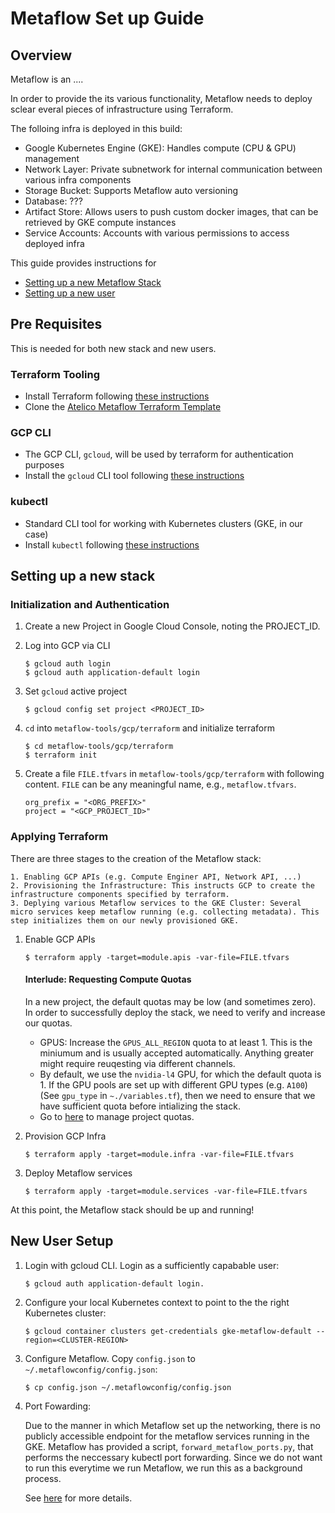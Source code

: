 # Metaflow Set up Guide

## Overview

Metaflow is an ....

In order to provide the its various functionality, Metaflow needs to deploy sclear
everal pieces of infrastructure using Terraform.

The folloing infra is deployed in this build:
- Google Kubernetes Engine (GKE): Handles compute (CPU & GPU) management
- Network Layer: Private subnetwork for internal communication between various infra components
- Storage Bucket: Supports Metaflow auto versioning
- Database: ???
- Artifact Store: Allows users to push custom docker images, that can be retrieved by GKE compute instances
- Service Accounts: Accounts with various permissions to access deployed infra


This guide provides instructions for 
- [Setting up a new Metaflow Stack](/setting_up_a_new_stack)
- [Setting up a new user](/new_user_setup)


## Pre Requisites

This is needed for both new stack and new users.

### Terraform Tooling

- Install Terraform following [these instructions](https://learn.hashicorp.com/tutorials/terraform/install-cli)
- Clone the [Atelico Metaflow Terraform Template](`https://github.com/atelico/metaflow-tools`)

### GCP CLI

- The GCP CLI, `gcloud`, will be used by terraform for authentication purposes
- Install the `gcloud` CLI tool following [these instructions](https://cloud.google.com/sdk/docs/install-sdk)

### kubectl

- Standard CLI tool for working with Kubernetes clusters (GKE, in our case)
- Install `kubectl` following [these instructions](https://kubernetes.io/docs/tasks/tools/#kubectl)


## Setting up a new stack

### Initialization and Authentication

1. Create a new Project in Google Cloud Console, noting the PROJECT_ID.
2. Log into GCP via CLI 
	```
	$ gcloud auth login
	$ gcloud auth application-default login
	```
3. Set `gcloud` active project
	```
	$ gcloud config set project <PROJECT_ID>
	```

4. `cd` into `metaflow-tools/gcp/terraform` and initialize terraform
	```
	$ cd metaflow-tools/gcp/terraform
	$ terraform init
	```
5. Create a file `FILE.tfvars` in `metaflow-tools/gcp/terraform` with following content. `FILE` can be any meaningful name, e.g., `metaflow.tfvars`.

	```
	org_prefix = "<ORG_PREFIX>"
	project = "<GCP_PROJECT_ID>"
	```

### Applying Terraform

There are three stages to the creation of the Metaflow stack:

	1. Enabling GCP APIs (e.g. Compute Enginer API, Network API, ...)
	2. Provisioning the Infrastructure: This instructs GCP to create the infrastructure components specified by terraform.
	3. Deplying various Metaflow services to the GKE Cluster: Several micro services keep metaflow running (e.g. collecting metadata). This step initializes them on our newly provisioned GKE.


1. Enable GCP APIs
	
	`$ terraform apply -target=module.apis -var-file=FILE.tfvars` 


	#### Interlude: Requesting Compute Quotas 

	In a new project, the default quotas may be low (and sometimes zero). In order to successfully deploy the stack, we need to verify and increase our quotas.


	- GPUS: Increase the `GPUS_ALL_REGION` quota to at least 1. This is the miniumum and is usually accepted automatically. Anything greater might require reuqesting via different channels.
	- By default, we use the `nvidia-l4` GPU, for which the default quota is 1. If the GPU pools are set up with different GPU types (e.g. `A100`) (See `gpu_type` in `~./variables.tf`), then we need to ensure that we have sufficient quota before intializing the stack. 
	- Go to [here](https://console.cloud.google.com/iam-admin/quotas) to manage project quotas.


2. Provision GCP Infra
	
	`$ terraform apply -target=module.infra -var-file=FILE.tfvars` 

3.  Deploy Metaflow services

	`$ terraform apply -target=module.services -var-file=FILE.tfvars` 
	

At this point, the Metaflow stack should be up and running!


## New User Setup

1. Login with gcloud CLI. Login as a sufficiently capabable user: 

	`$ gcloud auth application-default login.`

2. Configure your local Kubernetes context to point to the the right Kubernetes cluster:

	`$ gcloud container clusters get-credentials gke-metaflow-default --region=<CLUSTER-REGION>`

3. Configure Metaflow. Copy `config.json` to `~/.metaflowconfig/config.json`:
	
	`$ cp config.json ~/.metaflowconfig/config.json`

4. Port Fowarding:

	Due to the manner in which Metaflow set up the networking, there is no publicly accessible endpoint for the metaflow services running in the GKE. Metaflow has provided a script, `forward_metaflow_ports.py`, that performs the neccessary kubectl port forwarding. Since we do not want to run this everytime we run Metaflow, we run this as a background process.

	See [here](https://docs.outerbounds.com/engineering/deployment/gcp-k8s/advanced/#authenticated-public-endpoints-for-metaflow-services) for more details.

	

